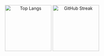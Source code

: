 <div align="center">
  <img src="https://github-readme-stats.vercel.app/api/top-langs/?username=sametozbalkan&amp;layout=compact&amp;theme=tokyonight&amp;v=1" alt="Top Langs" height="150" />
  <img src="https://streak-stats.demolab.com/?user=sametozbalkan&amp;theme=tokyonight" alt="GitHub Streak" height="150" />
</div>
